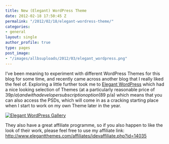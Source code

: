 ```yaml
---
title: New (Elegant) WordPress Theme
date: 2012-02-18 17:50:45 Z
permalink: "/2012/02/18/elegant-wordress-theme/"
categories:
- general
layout: single
author_profile: true
type: pages
post_image:
- "/images/allbsuploads/2012/03/elegant_wordpress.png"
---
```


I&#8217;ve been meaning to experiment with different WordPress Themes for this blog for some time, and recently came across another blog that I really liked the feel of. Exploring a little further took me to <a title="Elegant WordPress Themes" href="http://www.elegantthemes.com/affiliates/idevaffiliate.php?id=14035" target="_blank">Elegant WordPress</a> which had a nice looking selection of Themes (at a particularly reasonable price of $39 p/a) and with a developer subscription option ($89 p/a) which means that you can also access the PSDs, which will come in as a cracking starting place when I start to work on my own Theme later in the year.

[<img class="aligncenter size-full wp-image-428" title="Elegant WordPress Gallery" src="/images/allbsuploads/2012/02/elegant_gallery2.png" alt="Elegant WordPress Gallery" width="500" height="187" srcset="/images/allbsuploads/2012/02/elegant_gallery2-300x112.png 300w, /images/allbsuploads/2012/02/elegant_gallery2.png 500w" sizes="(max-width: 500px) 100vw, 500px" />](http://www.elegantthemes.com/affiliates/idevaffiliate.php?id=14035)

They also have a great affiliate programme, so if you also happen to like the look of their work, please feel free to use my affiliate link: <a title="Elegant WordPress Themes" href="http://www.elegantthemes.com/affiliates/idevaffiliate.php?id=14035" target="_blank">http://www.elegantthemes.com/affiliates/idevaffiliate.php?id=14035</a>

&nbsp;

&nbsp;
